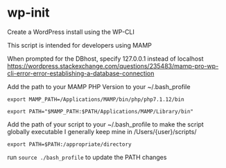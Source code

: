 # wp-init
Create a WordPress install using the WP-CLI

This script is intended for developers using MAMP

When prompted for the DBhost, specify 127.0.0.1 instead of localhost
https://wordpress.stackexchange.com/questions/235483/mamp-pro-wp-cli-error-error-establishing-a-database-connection

Add the path to your MAMP PHP Version to your ~/.bash_profile

`export MAMP_PATH=/Applications/MAMP/bin/php/php7.1.12/bin`

`export PATH="$MAMP_PATH:$PATH/Applications/MAMP/Library/bin"`

Add the path of your script to your ~/.bash_profile to make the script globally executable
I generally keep mine in /Users/{user}/scripts/

`export PATH=$PATH:/appropriate/directory`

run `source ./bash_profile` to update the PATH changes
